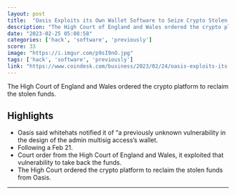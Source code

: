 ```yaml
---
layout: post
title:  "Oasis Exploits its Own Wallet Software to Seize Crypto Stolen in Wormhole Hack"
description: "The High Court of England and Wales ordered the crypto platform to reclaim the stolen funds."
date: "2023-02-25 05:08:58"
categories: ['hack', 'software', 'previously']
score: 33
image: "https://i.imgur.com/p9sI9nO.jpg"
tags: ['hack', 'software', 'previously']
link: "https://www.coindesk.com/business/2023/02/24/oasis-exploits-its-own-wallet-software-to-seize-crypto-stolen-in-wormhole-hack/"
---
```


The High Court of England and Wales ordered the crypto platform to reclaim the stolen funds.

## Highlights

- Oasis said whitehats notified it of “a previously unknown vulnerability in the design of the admin multisig access’s wallet.
- Following a Feb 21.
- Court order from the High Court of England and Wales, it exploited that vulnerability to take back the funds.
- The High Court  ordered the crypto platform to reclaim the stolen funds from Oasis.

---
